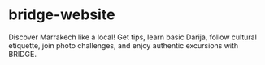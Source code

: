 # bridge-website
Discover Marrakech like a local! Get tips, learn basic Darija, follow cultural etiquette, join photo challenges, and enjoy authentic excursions with BRIDGE.
